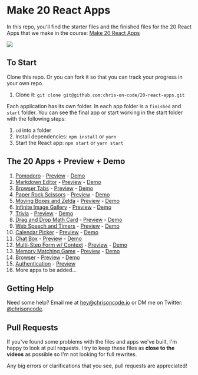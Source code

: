 # Make 20 React Apps

In this repo, you'll find the starter files and the finished files for the 20 React Apps that we make in the course: [Make 20 React Apps](https://20ReactApps.com)

![](https://i.imgur.com/gTADDDE.png)

## To Start

Clone this repo. Or you can fork it so that you can track your progress in your own repo.

1. Clone it: `git clone git@github.com:chris-on-code/20-react-apps.git`

Each application has its own folder. In each app folder is a `finished` and `start` folder. You can see the final app or start working in the start folder with the following steps:

1. `cd` into a folder
2. Install dependencies: `npm install` or `yarn`
3. Start the React app: `npm start` or `yarn start`

## The 20 Apps + Preview + Demo

1. [Pomodoro](https://github.com/chris-on-code/20-react-apps/tree/master/pomodoro) - [Preview](https://courses.chrisoncode.io/courses/make-20-react-apps/249106-pomodoro/748623-00-pomodoro-preview) - [Demo](https://r36qd.codesandbox.io/)
1. [Markdown Editor](https://github.com/chris-on-code/20-react-apps/tree/master/markdown-editor) - [Preview](https://courses.chrisoncode.io/courses/make-20-react-apps/249710-markdown-editor/748732-00-markdown-editor-preview) - [Demo](https://391jg.codesandbox.io/)
1. [Browser Tabs](https://github.com/chris-on-code/20-react-apps/tree/master/browser-tabs) - [Preview](https://courses.chrisoncode.io/courses/make-20-react-apps/249108-browser-tabs/748775-00-browser-tabs-preview) - [Demo](https://yyhfg.codesandbox.io/)
1. [Paper Rock Scissors](https://github.com/chris-on-code/20-react-apps/tree/master/paper-rock-scissors) - [Preview](https://courses.chrisoncode.io/courses/make-20-react-apps/249667-paper-rock-scissors/748691-00-paper-rock-scissors-preview) - [Demo](https://njpw4.codesandbox.io/)
1. [Moving Boxes and Zelda](https://github.com/chris-on-code/20-react-apps/tree/master/moving-box-link) - [Preview](https://courses.chrisoncode.io/courses/make-20-react-apps/250927-moving-boxes-and-zelda/748714-00-moving-boxes-and-link-preview) - [Demo](https://405hq.codesandbox.io/)
1. [Infinite Image Gallery](https://github.com/chris-on-code/20-react-apps/tree/master/image-gallery) - [Preview](https://courses.chrisoncode.io/courses/make-20-react-apps/257611-infinite-image-gallery/748761-00-infinite-image-gallery-preview) - [Demo](https://e9ucz.csb.app/)
1. [Trivia](https://github.com/chris-on-code/20-react-apps/tree/master/trivia) - [Preview](https://learn.chrisoncode.io/courses/make-20-react-apps/271017-07-trivia/783724-00-trivia-preview) - [Demo](https://qlb3o.csb.app/)
1. [Drag and Drop Math Card](https://github.com/chris-on-code/20-react-apps/tree/master/drag-drop-math-card) - [Preview](https://learn.chrisoncode.io/courses/make-20-react-apps/329060-14-drag-and-drop-math-card/938167-00-drag-and-drop-math-card-preview) - [Demo](https://sj1bd.csb.app/)
1. [Web Speech and Timers](https://github.com/chris-on-code/20-react-apps/tree/master/speech-timers) - [Preview](https://learn.chrisoncode.io/courses/make-20-react-apps/286509-09-web-speech-and-timers/825083-00-web-speech-and-timers-preview) - [Demo](https://4jfqj.csb.app/)
1. [Calendar Picker](https://github.com/chris-on-code/20-react-apps/tree/master/calendar-picker) - [Preview](https://learn.chrisoncode.io/courses/make-20-react-apps/302585-10-calendar-picker/864913-00-calendar-picker-preview) - [Demo](https://d4vfr.csb.app/)
1. [Chat Box](https://github.com/chris-on-code/20-react-apps/tree/master/chat-box) - [Preview](https://learn.chrisoncode.io/courses/make-20-react-apps/325003-11-animated-chat-box/927294-00-chat-box-preview) - [Demo](https://9lrdz.csb.app/)
1. [Multi-Step Form w/ Context](https://github.com/chris-on-code/20-react-apps/tree/master/multi-step-form) - [Preview](https://learn.chrisoncode.io/courses/make-20-react-apps/325871-12-multi-step-form/929787-00-multi-step-form-preview) - [Demo](https://hbkbf.csb.app/)
1. [Memory Matching Game](https://github.com/chris-on-code/20-react-apps/tree/master/memory-matching) - [Preview](https://learn.chrisoncode.io/courses/make-20-react-apps/326011-13-memory-matching-game/930017-00-memory-matching-preview) - [Demo](https://0dsop.csb.app/)
1. [Browser](https://github.com/chris-on-code/20-react-apps/tree/master/browser) - [Preview](https://learn.chrisoncode.io/courses/make-20-react-apps/334917-15-browser/954260-00-browser-browser-preview) - [Demo](https://e7ws4.csb.app/)
1. [Authentication](https://github.com/chris-on-code/20-react-apps/tree/master/authentication) - [Preview](https://learn.chrisoncode.io/courses/make-20-react-apps/284972-08-authentication/821360-00-authentication-preview)
1. More apps to be added...

## Getting Help

Need some help? Email me at [hey@chrisoncode.io](mailto:hey@chrisoncode.io) or DM me on Twitter: [@chrisoncode](https://twitter.com/chrisoncode).

## Pull Requests

If you've found some problems with the files and apps we've built, I'm happy to look at pull requests. I try to keep these files as **close to the videos** as possible so I'm not looking for full rewrites.

Any big errors or clarifications that you see, pull requests are appreciated!
